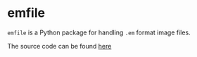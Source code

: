 # emfile

`emfile` is a Python package for handling `.em` format image files.

The source code can be found [here](https://github.com/brisvag/emfile)
